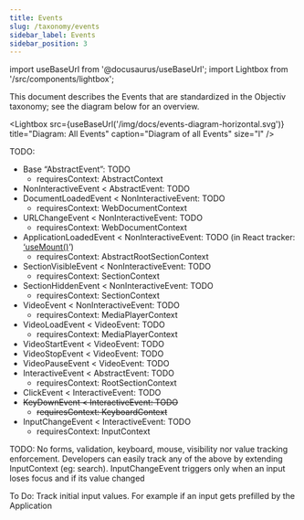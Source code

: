 ```yaml
---
title: Events
slug: /taxonomy/events
sidebar_label: Events
sidebar_position: 3
---
```


import useBaseUrl from '@docusaurus/useBaseUrl';
import Lightbox from '/src/components/lightbox';

This document describes the Events that are standardized in the Objectiv taxonomy; see the diagram below for an overview.

<Lightbox 
  src={useBaseUrl('/img/docs/events-diagram-horizontal.svg')} 
  title="Diagram: All Events"
  caption="Diagram of all Events"
  size="l" 
/>

TODO:
*   Base “AbstractEvent”: TODO
    *   requiresContext: AbstractContext
*   NonInteractiveEvent &lt; AbstractEvent: TODO
*   DocumentLoadedEvent &lt; NonInteractiveEvent: TODO
    *   requiresContext: WebDocumentContext
*   URLChangeEvent &lt; NonInteractiveEvent: TODO
    *   requiresContext: WebDocumentContext
*   ApplicationLoadedEvent &lt; NonInteractiveEvent: TODO (in React tracker: [‘useMount()](https://gitlab.com/newrelity/objectiv-taxonomy-prototypes/-/commit/03cc1410)’)
    *   requiresContext: AbstractRootSectionContext
*   SectionVisibleEvent &lt; NonInteractiveEvent: TODO
    *   requiresContext: SectionContext
*   SectionHiddenEvent &lt; NonInteractiveEvent: TODO
    *   requiresContext: SectionContext
*   VideoEvent &lt; NonInteractiveEvent: TODO
    *   requiresContext: MediaPlayerContext
*   VideoLoadEvent &lt; VideoEvent: TODO
    *   requiresContext: MediaPlayerContext
*   VideoStartEvent &lt; VideoEvent: TODO
*   VideoStopEvent &lt; VideoEvent: TODO
*   VideoPauseEvent &lt; VideoEvent: TODO
*   InteractiveEvent &lt; AbstractEvent: TODO
    *   requiresContext: RootSectionContext
*   ClickEvent &lt; InteractiveEvent: TODO
*   ~~KeyDownEvent &lt; InteractiveEvent: TODO~~
    *   ~~requiresContext: KeyboardContext~~
*   InputChangeEvent &lt; InteractiveEvent: TODO
    *   requiresContext: InputContext

TODO: No forms, validation, keyboard, mouse, visibility nor value tracking enforcement. Developers can easily track any of the above by extending InputContext (eg: search). InputChangeEvent triggers only when an input loses focus and if its value changed

To Do: Track initial input values. For example if an input gets prefilled by the Application

